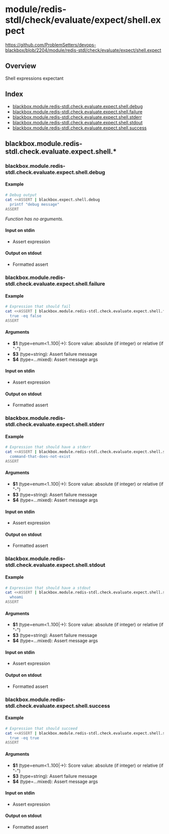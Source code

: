 # module/redis-stdl/check/evaluate/expect/shell.expect

https://github.com/ProblemSetters/devops-blackbox/blob/2204/module/redis-stdl/check/evaluate/expect/shell.expect

## Overview

Shell expressions expectant

## Index

* [blackbox.module.redis-stdl.check.evaluate.expect.shell.debug](#blackboxmoduleredis-stdlcheckevaluateexpectshelldebug)
* [blackbox.module.redis-stdl.check.evaluate.expect.shell.failure](#blackboxmoduleredis-stdlcheckevaluateexpectshellfailure)
* [blackbox.module.redis-stdl.check.evaluate.expect.shell.stderr](#blackboxmoduleredis-stdlcheckevaluateexpectshellstderr)
* [blackbox.module.redis-stdl.check.evaluate.expect.shell.stdout](#blackboxmoduleredis-stdlcheckevaluateexpectshellstdout)
* [blackbox.module.redis-stdl.check.evaluate.expect.shell.success](#blackboxmoduleredis-stdlcheckevaluateexpectshellsuccess)

## blackbox.module.redis-stdl.check.evaluate.expect.shell.*

### blackbox.module.redis-stdl.check.evaluate.expect.shell.debug

#### Example

```bash
# Debug output
cat <<ASSERT | blackbox.expect.shell.debug
  printf "debug message"
ASSERT
```

_Function has no arguments._

#### Input on stdin

* Assert expression

#### Output on stdout

* Formatted assert

### blackbox.module.redis-stdl.check.evaluate.expect.shell.failure

#### Example

```bash
# Expression that should fail
cat <<ASSERT | blackbox.module.redis-stdl.check.evaluate.expect.shell.failure - "Success %s" "Fail %s" "message"
  true -eq false
ASSERT
```

#### Arguments

* **$1** (type=enum<1..100|->): Score value: absolute (if integer) or relative (if "-")
* **$3** (type=string): Assert failure message
* **$4** (type=...mixed): Assert message args

#### Input on stdin

* Assert expression

#### Output on stdout

* Formatted assert

### blackbox.module.redis-stdl.check.evaluate.expect.shell.stderr

#### Example

```bash
# Expression that should have a stderr
cat <<ASSERT | blackbox.module.redis-stdl.check.evaluate.expect.shell.stderr - "Success %s" "Fail %s" "message"
  command-that-does-not-exist
ASSERT
```

#### Arguments

* **$1** (type=enum<1..100|->): Score value: absolute (if integer) or relative (if "-")
* **$3** (type=string): Assert failure message
* **$4** (type=...mixed): Assert message args

#### Input on stdin

* Assert expression

#### Output on stdout

* Formatted assert

### blackbox.module.redis-stdl.check.evaluate.expect.shell.stdout

#### Example

```bash
# Expression that should have a stdout
cat <<ASSERT | blackbox.module.redis-stdl.check.evaluate.expect.shell.stdout - "Success %s" "Fail %s" "message"
  whoami
ASSERT
```

#### Arguments

* **$1** (type=enum<1..100|->): Score value: absolute (if integer) or relative (if "-")
* **$3** (type=string): Assert failure message
* **$4** (type=...mixed): Assert message args

#### Input on stdin

* Assert expression

#### Output on stdout

* Formatted assert

### blackbox.module.redis-stdl.check.evaluate.expect.shell.success

#### Example

```bash
# Expression that should succeed
cat <<ASSERT | blackbox.module.redis-stdl.check.evaluate.expect.shell.success - "Success %s" "Fail %s" "message"
  true -eq true
ASSERT
```

#### Arguments

* **$1** (type=enum<1..100|->): Score value: absolute (if integer) or relative (if "-")
* **$3** (type=string): Assert failure message
* **$4** (type=...mixed): Assert message args

#### Input on stdin

* Assert expression

#### Output on stdout

* Formatted assert

